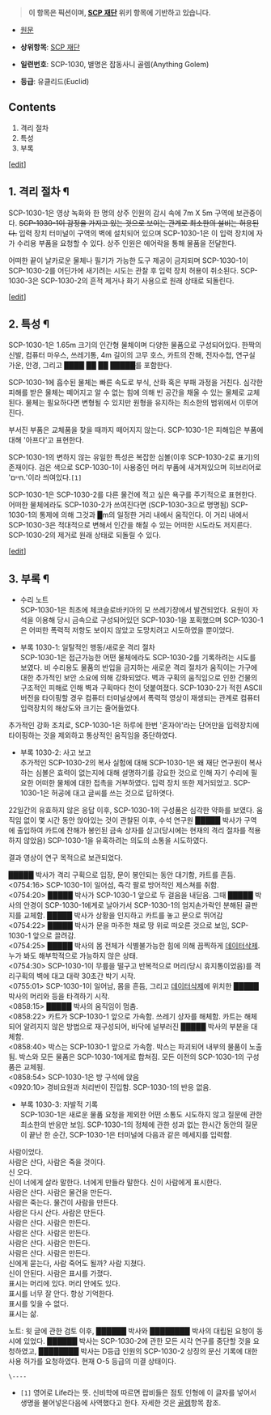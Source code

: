 > **이 항목은 픽션이며, [SCP 재단](SCP%20%EC%9E%AC%EB%8B%A8.md) 위키 항목에 기반하고 있습니다.**

  * [원문](http://scp-wiki.wikidot.com/scp-1030)  

  * **상위항목**: [SCP 재단](SCP%20%EC%9E%AC%EB%8B%A8.md)  

  * **일련번호**: SCP-1030, 별명은 잡동사니 골렘(Anything Golem)  

  * **등급**: 유클리드(Euclid)  

## Contents

    

1. 격리 절차 
2. 특성 
3. 부록 

[[edit](http://rigvedawiki.net/r1/wiki.php/SCP-1030?action=edit&section=1)]

## 1. 격리 절차 ¶

SCP-1030-1은 영상 녹화와 한 명의 상주 인원의 감시 속에 7m X 5m 구역에 보관중이다. <del>SCP-1030-1이 감정을
가지고 있는 것으로 보이는 관계로 최소한의 설비는 허용된다.</del> 입력 장치 터미널이 구역의 벽에 설치되어 있으며 SCP-1030-1은
이 입력 장치에 자가 수리용 부품을 요청할 수 있다. 상주 인원은 에어락을 통해 물품을 전달한다.

  

어떠한 끝이 날카로운 물체나 필기가 가능한 도구 제공이 금지되며 SCP-1030-1이 SCP-1030-2를 어딘가에 새기려는 시도는 관찰 후
입력 장치 허용이 취소된다. SCP-1030-3은 SCP-1030-2의 흔적 제거나 화기 사용으로 원래 상태로 되돌린다.

  

[[edit](http://rigvedawiki.net/r1/wiki.php/SCP-1030?action=edit&section=2)]

## 2. 특성 ¶

SCP-1030-1은 1.65m 크기의 인간형 물체이며 다양한 물품으로 구성되어있다. 한짝의 신발, 컴퓨터 마우스, 쓰레기통, 4m 길이의
고무 호스, 카트의 잔해, 전자수첩, 연구실 가운, 안경, 그리고 ████ ██ ██ █████를 포함한다.

  

SCP-1030-1에 흡수된 물체는 빠른 속도로 부식, 산화 혹은 부패 과정을 거친다. 심각한 피해를 받은 물체는 떼어지고 알 수 없는 힘에
의해 빈 공간을 채울 수 있는 물체로 교체된다. 물체는 필요하다면 변형될 수 있지만 원형을 유지하는 최소한의 범위에서 이루어진다.

  

부서진 부품은 교체품을 찾을 때까지 떼어지지 않는다. SCP-1030-1은 피해입은 부품에 대해 '아프다'고 표현한다.

  

SCP-1030-1의 변하지 않는 유일한 특성은 복잡한 심볼(이후 SCP-1030-2로 표기)의 존재이다. 검은 색으로 SCP-1030-1이
사용중인 머리 부품에 새겨져있으며 히브리어로 'חיים.'이라 씌여있다.`[1]`

  

SCP-1030-1은 SCP-1030-2를 다른 물건에 적고 싶은 욕구를 주기적으로 표현한다. 어떠한 물체에라도 SCP-1030-2가
쓰여진다면 (SCP-1030-3으로 명명됨) SCP-1030-1의 통제에 의해 그것과 █m의 일정한 거리 내에서 움직인다. 이 거리 내에서
SCP-1030-3은 적대적으로 변해서 인간을 해칠 수 있는 어떠한 시도라도 저지른다. SCP-1030-2의 제거로 원래 상태로 되돌릴 수
있다.

  

[[edit](http://rigvedawiki.net/r1/wiki.php/SCP-1030?action=edit&section=3)]

## 3. 부록 ¶

  * 수리 노트  
SCP-1030-1은 최초에 체코슬로바키아의 모 쓰레기장에서 발견되었다. 요원이 자석을 이용해 당시 금속으로 구성되어있던
SCP-1030-1을 포획했으며 SCP-1030-1은 어떠한 폭력적 저항도 보이지 않았고 도망치려고 시도하였을 뿐이었다.  

  * 부록 1030-1: 일탈적인 행동/새로운 격리 절차  
SCP-1030-1은 접근가능한 어떤 물체에라도 SCP-1030-2를 기록하려는 시도를 보였다. 비 수리용도 물품의 반입을 금지하는 새로운
격리 절차가 움직이는 가구에 대한 추가적인 보안 소요에 의해 강화되었다. 벽과 구획의 움직임으로 인한 건물의 구조적인 피해로 인해 벽과
구획마다 천이 덧붙여졌다. SCP-1030-2가 적힌 ASCII 버전을 타이핑할 경우 컴퓨터 터미널상에서 폭력적 영상이 재생되는 관계로
컴퓨터 입력장치의 해상도와 크기는 줄어들었다.  
  
추가적인 강화 조치로, SCP-1030-1은 하루에 한번 '혼자야'라는 단어만을 입력장치에 타이핑하는 것을 제외하고 통상적인 움직임을
중단하였다.  

  * 부록 1030-2: 사고 보고  
추가적인 SCP-1030-2의 복사 실험에 대해 SCP-1030-1은 왜 재단 연구원이 복사하는 심볼은 효력이 없는지에 대해 설명하기를
강요한 것으로 인해 자기 수리에 필요한 어떠한 물체에 대한 접촉을 거부하였다. 입력 장치 또한 제거되었고. SCP-1030-1은 허공에 대고
글씨를 쓰는 것으로 답하엿다.  
  
22일간의 유효하지 않은 응답 이후, SCP-1030-1의 구성품은 심각한 약화를 보였다. 움직임 없이 몇 시간 동안 앉아있는 것이 관찰된
이후, 수석 연구원 █████ 박사가 구역에 출입하여 카트에 잔해가 봉인된 금속 상자를 싣고(당시에는 현재의 격리 절차를 적용하지 않았음)
SCP-1030-1을 유혹하려는 의도의 소통을 시도하였다.  
  
결과 영상이 연구 목적으로 보관되었다.

█████ 박사가 격리 구획으로 입장, 문이 봉인되는 동안 대기함, 카트를 흔듬.  
<0754:16> SCP-1030-1이 일어섬, 즉각 팔로 방어적인 제스쳐를 취함.  
<0754:20> █████ 박사가 SCP-1030-1 앞으로 두 걸음을 내딛음. 그때 █████ 박사의 안경이 SCP-1030-1에게로
날아가서 SCP-1030-1의 엄지손가락인 분해된 골판지를 교체함. █████ 박사가 상황을 인지하고 카트를 놓고 문으로 뛰어감  
<0754:22> █████ 박사가 문을 마주한 채로 땅 위로 떠오른 것으로 보임, SCP-1030-1 앞으로 끌려감.  
<0754:25> █████ 박사의 몸 전체가 식별불가능한 힘에 의해 끔찍하게 [데이터삭제](%EB%8D%B0%EC%9D%B4%ED%84%B0%20%EC%82%AD%EC%A0%9C.md). 누가 봐도 해부학적으로 가능하지
않은 상태.  
<0754:30> SCP-1030-1이 무릎을 떨구고 반복적으로 머리(당시 휴지통이었음)를 격리구획의 벽에 대고 대략 30초간 박기 시작.  
<0755:01> SCP-1030-1이 일어남, 몸을 흔듬, 그리고 [데이터삭제](%EB%8D%B0%EC%9D%B4%ED%84%B0%20%EC%82%AD%EC%A0%9C.md)에 위치한 █████ 박사의 머리와
등을 타격하기 시작.  
<0858:15> █████ 박사의 움직임이 멈춤.  
<0858:22> 카트가 SCP-1030-1 앞으로 가속함. 쓰레기 상자를 해체함. 카트는 해체되어 알려지지 않은 방법으로 재구성되어,
바닥에 널부러진 █████ 박사의 부분을 대체함.  
<0858:40> 박스는 SCP-1030-1 앞으로 가속함. 박스는 파괴되어 내부의 물품이 노출됨. 박스와 모든 물품은
SCP-1030-1에게로 합쳐짐. 모든 이전의 SCP-1030-1의 구성품은 교체됨.  
<0858:54> SCP-1030-1은 방 구석에 앉음  
<0920:10> 경비요원과 처리반이 진입함. SCP-1030-1의 반응 없음.

  

  * 부록 1030-3: 자발적 기록  
SCP-1030-1은 새로운 물품 요청을 제외한 어떤 소통도 시도하지 않고 질문에 관한 최소한의 반응만 보임. SCP-1030-1의 정체에
관한 성과 없는 한시간 동안의 질문이 끝난 한 순간, SCP-1030-1은 터미널에 다음과 같은 메세지를 입력함.  

사람이었다.  
사람은 산다, 사람은 죽을 것이다.  
신 오다.  
신이 너에게 살라 말한다. 너에게 만들라 말한다. 신이 사람에게 표시한다.  
사람은 산다. 사람은 물건을 만든다.  
사람은 죽는다. 물건이 사람을 만든다.  
사람은 다시 산다. 사람은 만든다.  
사람은 산다. 사람은 만든다.  
사람은 산다. 사람은 만든다.  
사람은 산다. 사람은 만든다.  
사람은 산다. 사람은 만든다.  
신에게 묻는다, 사람 죽어도 될까? 사람 지쳤다.  
신이 안된다. 사람은 표시를 가졌다.  
표시는 머리에 있다. 머리 안에도 있다.  
표시를 너무 잘 안다. 항상 기억한다.  
표시를 잊을 수 없다.  
표시는 삶.

  
노트: 윗 글에 관한 검토 이후, ██████ 박사와 ████████ 박사의 대립된 요청이 동시에 있었다. ██████ 박사는
SCP-1030-2에 관한 모든 시각 연구를 중단할 것을 요청하였고, ████████ 박사는 D등급 인원의 SCP-1030-2 상징의 문신
기록에 대한 사용 허가를 요청하였다. 현재 O-5 등급의 미결 상태이다.

  

`\----`

  * `[1]` 영어로 Life라는 뜻. 신비학에 따르면 랍비들은 점토 인형에 이 글자를 넣어서 생명을 불어넣은다음에 사역했다고 한다. 자세한 것은 [골렘](%EA%B3%A8%EB%A0%98.md)항목 참조.

